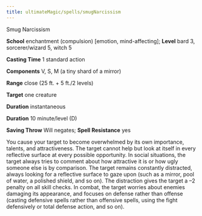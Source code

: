 ```yaml
---
title: ultimateMagic/spells/smugNarcissism
---
```

Smug Narcissism

**School** enchantment (compulsion) [emotion, mind-affecting]; **Level** bard 3, sorcerer/wizard 5, witch 5

**Casting Time** 1 standard action

**Components** V, S, M (a tiny shard of a mirror)

**Range** close (25 ft. + 5 ft./2 levels)

**Target** one creature

**Duration** instantaneous

**Duration** 10 minute/level (D)

**Saving Throw** Will negates; **Spell Resistance** yes

You cause your target to become overwhelmed by its own importance, talents, and attractiveness. The target cannot help but look at itself in every reflective surface at every possible opportunity. In social situations, the target always tries to comment about how attractive it is or how ugly someone else is by comparison. The target remains constantly distracted, always looking for a reflective surface to gaze upon (such as a mirror, pool of water, a polished shield, and so on). The distraction gives the target a –2 penalty on all skill checks. In combat, the target worries about enemies damaging its appearance, and focuses on defense rather than offense (casting defensive spells rather than offensive spells, using the fight defensively or total defense action, and so on).

